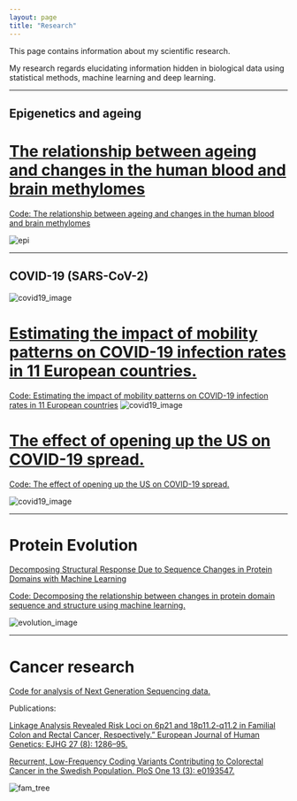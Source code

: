 ```yaml
---
layout: page
title: "Research"
---
```


This page contains information about my scientific research.

My research regards elucidating information hidden in biological data using statistical methods, machine learning and deep learning.

-----------------------------------------------------------------------------------------------
## Epigenetics and ageing

# [The relationship between ageing and changes in the human blood and brain methylomes]
[Code: The relationship between ageing and changes in the human blood and brain methylomes]

[The relationship between ageing and changes in the human blood and brain methylomes]:https://www.biorxiv.org/content/10.1101/2021.01.26.428239v1
[Code: The relationship between ageing and changes in the human blood and brain methylomes]:https://github.com/patrickbryant1/ageing_of_blood_and_brain

![epi](/patrickbryant1.github.io/assets/cerebellum_methylation.png)

-----------------------------------------------------------------------------------------------
## COVID-19 (SARS-CoV-2)
![covid19_image](/patrickbryant1.github.io/assets/Coronavirus-CDC.jpg)


# [Estimating the impact of mobility patterns on COVID-19 infection rates in 11 European countries.]
[Code: Estimating the impact of mobility patterns on COVID-19 infection rates in 11 European countries]
![covid19_image](/patrickbryant1.github.io/assets/europe_forecast.png)

[Estimating the impact of mobility patterns on COVID-19 infection rates in 11 European countries.]:https://www.medrxiv.org/content/10.1101/2020.04.13.20063644v2

[Code: Estimating the impact of mobility patterns on COVID-19 infection rates in 11 European countries]:https://github.com/patrickbryant1/COVID19.github.io/tree/master/simulations/mobility

# [The effect of opening up the US on COVID-19 spread.]
[Code: The effect of opening up the US on COVID-19 spread.]

[The effect of opening up the US on COVID-19 spread.]:https://www.medrxiv.org/content/10.1101/2020.07.03.20145649v1.full.pdf+html
[Code: The effect of opening up the US on COVID-19 spread.]:https://github.com/patrickbryant1/COVID19.github.io/tree/master/simulations/mobility/dev/US
![covid19_image](/patrickbryant1.github.io/assets/selected_us_states.png)

-----------------------------------------------------------------------------------------------
# Protein Evolution
[Decomposing Structural Response Due to Sequence Changes in Protein Domains with Machine Learning]

[Decomposing Structural Response Due to Sequence Changes in Protein Domains with Machine Learning]:https://www.sciencedirect.com/science/article/pii/S0022283620303703?via%3Dihub
[Code: Decomposing the relationship between changes in protein domain sequence and structure using machine learning.]


![evolution_image](/patrickbryant1.github.io/assets/GraphicalAbstract.svg)

[Code: Decomposing the relationship between changes in protein domain sequence and structure using machine learning.]:https://github.com/ElofssonLab/evolutionary_rates

-----------------------------------------------------------------------------------------------

# Cancer research

[Code for analysis of Next Generation Sequencing data.]


Publications:

[Linkage Analysis Revealed Risk Loci on 6p21 and 18p11.2-q11.2 in Familial Colon and Rectal Cancer, Respectively.” European Journal of Human Genetics: EJHG 27 (8): 1286–95.]


[Recurrent, Low-Frequency Coding Variants Contributing to Colorectal Cancer in the Swedish Population. PloS One 13 (3): e0193547.]


![fam_tree](/patrickbryant1.github.io/assets/fam_tree.png)

[Code for analysis of Next Generation Sequencing data.]:https://github.com/patrickbryant1/CMM

[Linkage Analysis Revealed Risk Loci on 6p21 and 18p11.2-q11.2 in Familial Colon and Rectal Cancer, Respectively.” European Journal of Human Genetics: EJHG 27 (8): 1286–95.]:https://www.nature.com/articles/s41431-019-0388-3

[Recurrent, Low-Frequency Coding Variants Contributing to Colorectal Cancer in the Swedish Population. PloS One 13 (3): e0193547.]:https://journals.plos.org/plosone/article?id=10.1371/journal.pone.0193547
